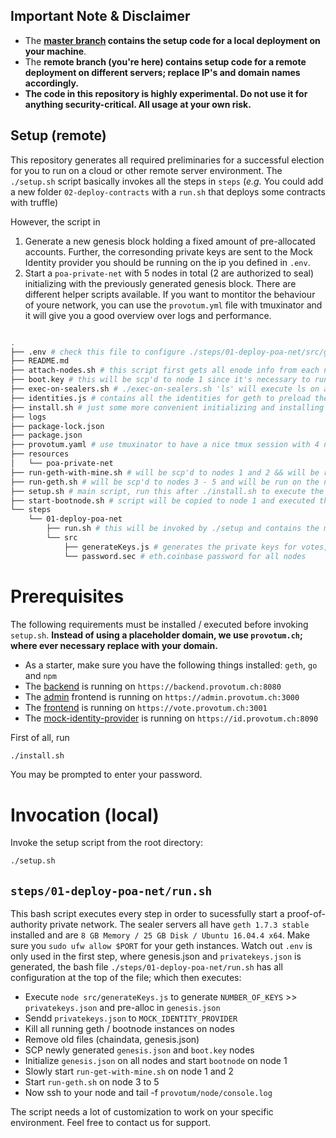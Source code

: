 ## Important Note & Disclaimer

- The **[master branch](https://github.com/provotum/setup/tree/master) contains the setup code for a local deployment on your machine**.
- The **remote branch (you're here) contains setup code for a remote deployment on different servers; replace IP's and domain names accordingly.** 
- **The code in this repository is highly experimental. Do not use it for anything security-critical. All usage at your own risk.**

## Setup (**remote**)

This repository generates all required preliminaries for a successful election for you to run on a cloud or other remote server environment. The `./setup.sh` script basically invokes all the steps in `steps` (*e.g.* You could add a new folder `02-deploy-contracts` with a `run.sh` that deploys some contracts with truffle)

However, the script in 

1. Generate a new genesis block holding a fixed amount of pre-allocated accounts. Further, the corresonding private keys are sent to the Mock Identity provider you should be running on the ip you defined in `.env`.
2. Start a `poa-private-net` with 5 nodes in total (2 are authorized to seal) initializing with the previously generated genesis block. There are different helper scripts available. If you want to montitor the behaviour of youre network, you can use the `provotum.yml` file with tmuxinator and it will give you a good overview over logs and performance.


```bash

.
├── .env # check this file to configure ./steps/01-deploy-poa-net/src/generateKeys.js
├── README.md
├── attach-nodes.sh # this script first gets all enode info from each node and then attaches all nodes to each other
├── boot.key # this will be scp'd to node 1 since it's necessary to run the bootnode
├── exec-on-sealers.sh # ./exec-on-sealers.sh 'ls' will execute ls on all servers using ssh and return results
├── identities.js # contains all the identities for geth to preload them and easily assign
├── install.sh # just some more convenient initializing and installing of submodules and the npm project for key generation
├── logs 
├── package-lock.json
├── package.json
├── provotum.yaml # use tmuxinator to have a nice tmux session with 4 nodes geth logs / geth metrics
├── resources 
│   └── poa-private-net
├── run-geth-with-mine.sh # will be scp'd to nodes 1 and 2 && will be run on the authorized nodes 1 and 2
├── run-geth.sh # will be scp'd to nodes 3 - 5 and will be run on the nodes 3 - 5 
├── setup.sh # main script, run this after ./install.sh to execute the setup
├── start-bootnode.sh # script will be copied to node 1 and executed there since it's the bootnode
└── steps
    └── 01-deploy-poa-net
        ├── run.sh # this will be invoked by ./setup and contains the main script relevant for remote deployment
        └── src
            ├── generateKeys.js # generates the private keys for votes, exports them and creates a genesis block pre-allocating those voter accounts
            └── password.sec # eth.coinbase password for all nodes
```
# Prerequisites

The following requirements must be installed / executed before invoking `setup.sh`.
**Instead of using a placeholder domain, we use `provotum.ch`; where ever necessary replace with your domain.** 

* As a starter, make sure you have the following things installed: `geth`, `go` and `npm`
* The [backend](https://github.com/provotum/backend) is running on `https://backend.provotum.ch:8080`
* The [admin](https://github.com/provotum/admin) frontend is running on `https://admin.provotum.ch:3000`
* The [frontend](https://github.com/provotum/frontend) is running on `https://vote.provotum.ch:3001`
* The [mock-identity-provider](https://github.com/provotum/mock-identity-provider) is running on `https://id.provotum.ch:8090`

First of all, run 
```bash
./install.sh
```
You may be prompted to enter your password.

# Invocation (local)
Invoke the setup script from the root directory: 
```bash
./setup.sh
```

## `steps/01-deploy-poa-net/run.sh`

This bash script executes every step in order to sucessfully start a proof-of-authority private network. 
The sealer servers all have `geth 1.7.3 stable` installed and are `8 GB Memory / 25 GB Disk / Ubuntu 16.04.4 x64`. 
Make sure you `sudo ufw allow $PORT` for your geth instances.
Watch out `.env` is only used in the first step, where genesis.json and `privatekeys.json` is generated, the bash file `./steps/01-deploy-poa-net/run.sh` has all configuration at the top of the file; which then executes: 
* Execute `node src/generateKeys.js` to generate `NUMBER_OF_KEYS` >> `privatekeys.json` and pre-alloc in `genesis.json`
* Sendd `privatekeys.json` to `MOCK_IDENTITY_PROVIDER`
* Kill all running geth / bootnode instances on nodes
* Remove old files (chaindata, genesis.json)
* SCP newly generated `genesis.json` and `boot.key` nodes
* Initialize `genesis.json` on all nodes and start `bootnode` on node 1
* Slowly start `run-get-with-mine.sh` on node 1 and 2
* Start `run-geth.sh` on node 3 to 5
* Now ssh to your node and tail -f `provotum/node/console.log`

The script needs a lot of customization to work on your specific environment. 
Feel free to contact us for support. 
